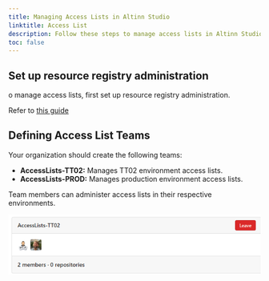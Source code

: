 ```yaml
---
title: Managing Access Lists in Altinn Studio
linktitle: Access List
description: Follow these steps to manage access lists in Altinn Studio for your organization.
toc: false
---
```


## Set up resource registry administration

o manage access lists, first set up resource registry administration.

Refer to [this guide](/en/authorization/getting-started/resource-admin-studio/)

## Defining Access List Teams

Your organization should create the following teams:

- **AccessLists-TT02:** Manages TT02 environment access lists.
- **AccessLists-PROD:** Manages production environment access lists.

Team members can administer access lists in their respective environments.

![Groups](groups.png)
